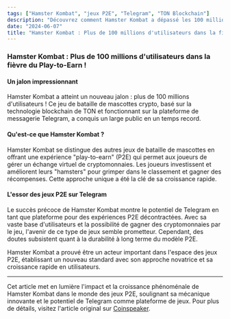 ```yaml
---
tags: ["Hamster Kombat", "jeux P2E", "Telegram", "TON Blockchain"]
description: "Découvrez comment Hamster Kombat a dépassé les 100 millions d'utilisateurs et est devenu une référence dans les jeux play-to-earn sur Telegram."
date: "2024-06-07"
title: "Hamster Kombat : Plus de 100 millions d'utilisateurs dans la fièvre du Play-to-Earn !"
---
```


### Hamster Kombat : Plus de 100 millions d'utilisateurs dans la fièvre du Play-to-Earn !

#### Un jalon impressionnant

Hamster Kombat a atteint un nouveau jalon : plus de 100 millions d'utilisateurs ! Ce jeu de bataille de mascottes crypto, basé sur la technologie blockchain de TON et fonctionnant sur la plateforme de messagerie Telegram, a conquis un large public en un temps record.

#### Qu'est-ce que Hamster Kombat ?

Hamster Kombat se distingue des autres jeux de bataille de mascottes en offrant une expérience "play-to-earn" (P2E) qui permet aux joueurs de gérer un échange virtuel de cryptomonnaies. Les joueurs investissent et améliorent leurs "hamsters" pour grimper dans le classement et gagner des récompenses. Cette approche unique a été la clé de sa croissance rapide.

#### L'essor des jeux P2E sur Telegram

Le succès précoce de Hamster Kombat montre le potentiel de Telegram en tant que plateforme pour des expériences P2E décontractées. Avec sa vaste base d'utilisateurs et la possibilité de gagner des cryptomonnaies par le jeu, l'avenir de ce type de jeux semble prometteur. Cependant, des doutes subsistent quant à la durabilité à long terme du modèle P2E.

Hamster Kombat a prouvé être un acteur important dans l'espace des jeux P2E, établissant un nouveau standard avec son approche novatrice et sa croissance rapide en utilisateurs.

---

Cet article met en lumière l'impact et la croissance phénoménale de Hamster Kombat dans le monde des jeux P2E, soulignant sa mécanique innovante et le potentiel de Telegram comme plateforme de jeux. Pour plus de détails, visitez l'article original sur [Coinspeaker](https://www.coinspeaker.com/hamster-kombat-100m-users-play-to-earn/).